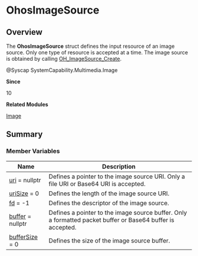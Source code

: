 # OhosImageSource


## Overview

The **OhosImageSource** struct defines the input resource of an image source. Only one type of resource is accepted at a time. The image source is obtained by calling [OH_ImageSource_Create](image.md#oh_imagesource_create).

\@Syscap SystemCapability.Multimedia.Image

**Since**

10

**Related Modules**

[Image](image.md)


## Summary


### Member Variables

| Name| Description| 
| -------- | -------- |
| [uri](image.md#uri) = nullptr | Defines a pointer to the image source URI. Only a file URI or Base64 URI is accepted.| 
| [uriSize](image.md#urisize) = 0 | Defines the length of the image source URI.| 
| [fd](image.md#fd) = -1 | Defines the descriptor of the image source.| 
| [buffer](image.md#buffer-12) = nullptr | Defines a pointer to the image source buffer. Only a formatted packet buffer or Base64 buffer is accepted.| 
| [bufferSize](image.md#buffersize-12) = 0 | Defines the size of the image source buffer.| 
